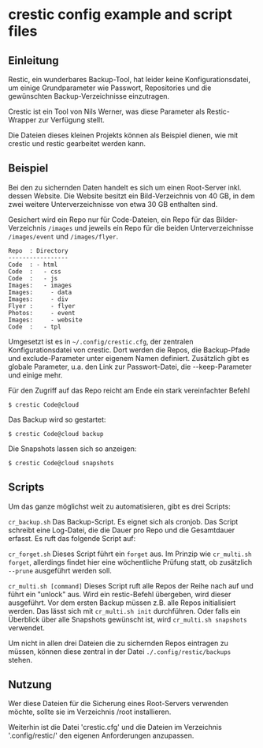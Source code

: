 # crestic config example and script files

## Einleitung

Restic, ein wunderbares Backup-Tool, hat leider keine Konfigurationsdatei, um einige Grundparameter wie Passwort, Repositories und die gewünschten Backup-Verzeichnisse einzutragen.

Crestic ist ein Tool von Nils Werner, was diese Parameter als Restic-Wrapper zur Verfügung stellt.

Die Dateien dieses kleinen Projekts können als Beispiel dienen, wie mit crestic und restic gearbeitet werden kann.

## Beispiel 

Bei den zu sichernden Daten handelt es sich um einen Root-Server inkl. dessen Website. Die Website besitzt ein Bild-Verzeichnis von 40 GB, in dem zwei weitere Unterverzeichnisse von etwa 30 GB enthalten sind. 

Gesichert wird ein Repo nur für Code-Dateien, ein Repo für das Bilder-Verzeichnis `/images` und jeweils ein Repo für die beiden Unterverzeichnisse `/images/event` und `/images/flyer`.

```
Repo  : Directory
-----------------
Code  : - html
Code  :   - css
Code  :   - js
Images:   - images
Images:     - data
Images:     - div
Flyer :     - flyer
Photos:     - event
Images:     - website
Code  :   - tpl
```

Umgesetzt ist es in `~/.config/crestic.cfg`, der zentralen Konfigurationsdatei von crestic. Dort werden die Repos, die Backup-Pfade und exclude-Parameter unter eigenem Namen definiert. Zusätzlich gibt es globale Parameter, u.a. den Link zur Passwort-Datei, die --keep-Parameter und einige mehr.

Für den Zugriff auf das Repo reicht am Ende ein stark vereinfachter Befehl 

`$ crestic Code@cloud`

Das Backup wird so gestartet:

`$ crestic Code@cloud backup`

Die Snapshots lassen sich so anzeigen:

`$ crestic Code@cloud snapshots`


## Scripts

Um das ganze möglichst weit zu automatisieren, gibt es drei Scripts:

 `cr_backup.sh`
  Das Backup-Script. Es eignet sich als cronjob. Das Script schreibt eine Log-Datei, die die Dauer pro Repo und die Gesamtdauer erfasst. Es ruft das folgende Script auf:

 `cr_forget.sh`
Dieses Script führt ein `forget` aus. Im Prinzip wie `cr_multi.sh forget`, allerdings findet hier eine wöchentliche Prüfung statt, ob zusätzlich `--prune` ausgeführt werden soll.

`cr_multi.sh [command]`
 Dieses Script ruft alle Repos der Reihe nach auf und führt ein "unlock" aus. Wird ein restic-Befehl übergeben, wird dieser ausgeführt.
 Vor dem ersten Backup müssen z.B. alle Repos initialisiert werden. Das lässt sich mit `cr_multi.sh init` durchführen. Oder falls ein Überblick über alle Snapshots gewünscht ist, wird `cr_multi.sh snapshots` verwendet.
 
Um nicht in allen drei Dateien die zu sichernden Repos eintragen zu müssen, können diese zentral in der Datei
`./.config/restic/backups` stehen. 

## Nutzung

Wer diese Dateien für die Sicherung eines Root-Servers verwenden möchte, sollte sie im Verzeichnis /root installieren.

Weiterhin ist die Datei 'crestic.cfg' und die Dateien im Verzeichnis '.config/restic/' den eigenen Anforderungen anzupassen.